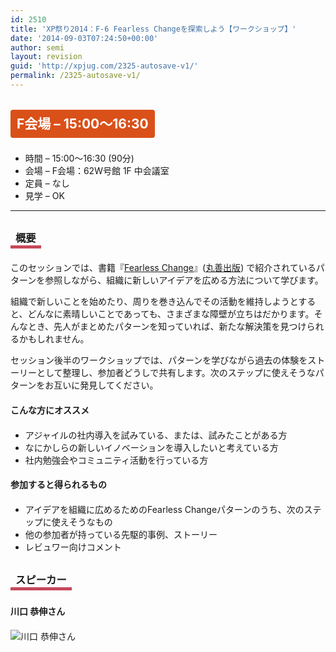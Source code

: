 ```yaml
---
id: 2510
title: 'XP祭り2014：F-6 Fearless Changeを探索しよう【ワークショップ】'
date: '2014-09-03T07:24:50+00:00'
author: semi
layout: revision
guid: 'http://xpjug.com/2325-autosave-v1/'
permalink: /2325-autosave-v1/
---
```


## <span style="color:#FFFFFF; background-color:#DA5019; margin:0 0 30px 0; padding:10px 10px; border-radius:4px; line-height:2.5;">F会場 – 15:00～16:30</span>

- 時間 – 15:00～16:30 (90分)
- 会場 – F会場：62W号館 1F 中会議室
- 定員 – なし
- 見学 – OK

---

### <span style="margin:0 0 10px 0; padding:2px 8px; border-width:0 0 5px 0; border-color:#C6485B; border-style:solid; line-height:2.5;">概要</span>

このセッションでは、書籍『[Fearless Change](http://www.amazon.co.jp/dp/462108786X)』([丸善出版](http://pub.maruzen.co.jp/)) で紹介されているパターンを参照しながら、組織に新しいアイデアを広める方法について学びます。

組織で新しいことを始めたり、周りを巻き込んでその活動を維持しようとすると、どんなに素晴しいことであっても、さまざまな障壁が立ちはだかります。そんなとき、先人がまとめたパターンを知っていれば、新たな解決策を見つけられるかもしれません。

セッション後半のワークショップでは、パターンを学びながら過去の体験をストーリーとして整理し、参加者どうしで共有します。次のステップに使えそうなパターンをお互いに発見してください。

#### <span style="line-height:1.5;">こんな方にオススメ</span>

- アジャイルの社内導入を試みている、または、試みたことがある方
- なにかしらの新しいイノベーションを導入したいと考えている方
- 社内勉強会やコミュニティ活動を行っている方

#### <span style="line-height:1.5;">参加すると得られるもの</span>

- アイデアを組織に広めるためのFearless Changeパターンのうち、次のステップに使えそうなもの
- 他の参加者が持っている先駆的事例、ストーリー
- レビュワー向けコメント

### <span style="margin:0 0 10px 0; padding:2px 8px; border-width:0 0 5px 0; border-color:#C6485B; border-style:solid; line-height:2.5;">スピーカー</span>

#### <span style="line-height:1.5;">川口 恭伸さん</span>

![川口 恭伸さん](http://xpjug.com/wp-content/uploads/2014/08/kawaguchi.jpg)